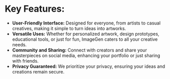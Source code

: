 # Key Features:
- **User-Friendly Interface:** Designed for everyone, from artists to casual creatives, making it simple to turn ideas into artworks.
- **Versatile Uses:** Whether for personalized artwork, design prototypes, educational tools, or just for fun, ImageGen caters to all your creative needs.
- **Community and Sharing:** Connect with creators and share your masterpieces on social media, enhancing your portfolio or just sharing with friends.
- **Privacy Guaranteed:** We prioritize your privacy, ensuring your ideas and creations remain secure.
    
